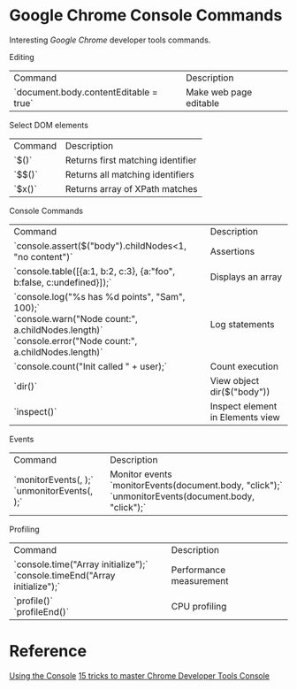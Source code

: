 # Google Chrome Console Commands
Interesting *Google Chrome* developer tools commands.

Editing
<table>
    <tr><td>Command</td><td>Description</td></tr>
    <tr><td>`document.body.contentEditable = true`</td><td>Make web page editable</td></tr>
</table>

Select DOM elements
<table>
    <tr><td>Command</td><td>Description</td></tr>
    <tr><td>`$(<identifier>)`</td><td>Returns first matching identifier</td>
    <tr><td>`$$(<identifier>)`</td><td>Returns all matching identifiers</td></tr>
    <tr><td>`$x(<xPath>)`</td><td>Returns array of XPath matches</td></tr>
</table>

Console Commands
<table>
    <tr><td>Command</td><td>Description</td></tr>
    <tr><td>`console.assert($("body").childNodes<1, "no content")`</td><td>Assertions</td></tr>
    <tr><td>`console.table([{a:1, b:2, c:3}, {a:"foo", b:false, c:undefined}]);`</td><td>Displays an array</td></tr>
    <tr><td>`console.log("%s has %d points", "Sam", 100);`<br>
    `console.warn("Node count:", a.childNodes.length)`<br>
    `console.error("Node count:", a.childNodes.length)`<br></td><td>Log statements</td></tr>
    <tr><td>`console.count("Init called " + user);`</td><td>Count execution</td></tr>
    <tr><td>`dir(<element>)`</td><td>View object<br>dir($("body"))</td></tr>
    <tr><td>`inspect(<element>)`</td><td>Inspect element in Elements view</td></tr>
</table>

Events
<table>
    <tr><td>Command</td><td>Description</td></tr>
    <tr><td>`monitorEvents(<element>, <event>);`<br>
    `unmonitorEvents(<element>, <event>);`</td><td>Monitor events<br>`monitorEvents(document.body, "click");`<br>
    `unmonitorEvents(document.body, "click");`</td></tr>
</table>

Profiling
<table>
    <tr><td>Command</td><td>Description</td></tr>
    <tr><td>`console.time("Array initialize");`<br>
    `console.timeEnd("Array initialize");`</td><td>Performance measurement</td></tr>
    <tr><td>`profile(<name>)`<br>
    `profileEnd(<name>)`</td><td>CPU profiling</td></tr>
    </table>

# Reference
[Using the Console](https://developer.chrome.com/devtools/docs/console#measuring-how-long-something-takes)
[15 tricks to master Chrome Developer Tools Console](https://www.youtube.com/watch?v=2zmUSoVMyRU)
